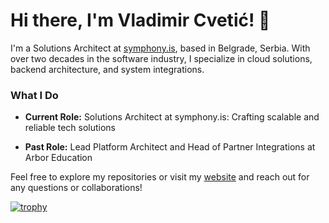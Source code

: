 # Hi there, I'm Vladimir Cvetić! 👋

I'm a Solutions Architect at [symphony.is](https://symphony.is), based in Belgrade, Serbia. With over two decades in the software industry, I specialize in cloud solutions, backend architecture, and system integrations.

### What I Do
- **Current Role:** Solutions Architect at symphony.is: Crafting scalable and reliable tech solutions

- **Past Role:** Lead Platform Architect and Head of Partner Integrations at Arbor Education
    
Feel free to explore my repositories or visit my [website](https://blog.cvetic.in.rs) and reach out for any questions or collaborations!


[![trophy](https://github-profile-trophy.vercel.app/?username=cvele&rank=S,AAA,AA,A)](https://github.com/ryo-ma/github-profile-trophy)
